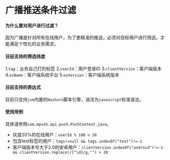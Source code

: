 # 广播推送条件过滤
#### 为什么要对用户进行过滤？
因为广播是针对所有在线用户，为了更精准的推送，必须对目标用户进行筛选，才能满足个性化的业务需求。

#### 目前支持的筛选纬度
1.`tag`：业务自己打的标签
2.`userId`：用户登录ID
3.`clientVersion`：客户端版本
4.`osName`：客户端系统平台
5.`osVersion`：客户端系统版本

#### 目前支持的表达式
目前只支持`jvm`内置的`Nashorn`脚本引擎，语法为`javascript`标准语法。

#### 使用用例
具体请参照`com.mpush.api.push.PushContext.java`。

- 灰度20%的在线用户：`userId % 100 < 20`
- 包含test标签的用户：`tags!=null && tags.indexOf("test")!=-1`
- 客户端版本号大于2.0的安卓用户：`clientVersion.indexOf("android")!=-1 && clientVersion.replace(/[^\d]/g,"") > 20`
